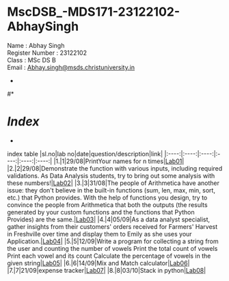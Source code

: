 # MscDSB_-MDS171-23122102-AbhaySingh

Name : Abhay Singh     
Register Number : 23122102     
Class : MSc DS B     
Email : Abhay.singh@msds.christuniversity.in     


*
#*
# *Index*
*


index table
|sl.no|lab no|date|question/description|link|
|:----:|:----:|:----:|:----:|:----:|:----:|
|1.|1|29/08|PrintYour names for n times|[Lab01](https://github.com/wantabae/MscDSB_-MDS171-23122102-AbhaySingh/blob/58576a01e5b5b82b0c0196fd5f5ae689cb238299/lab01.ipynb)|
|2.|2|29/08|Demonstrate the function with various inputs, including required validations. As Data Analysis students, try to bring out some analysis with these numbers!|[Lab02](https://github.com/wantabae/MscDSB_-MDS171-23122102-AbhaySingh/blob/58576a01e5b5b82b0c0196fd5f5ae689cb238299/lab02.ipynb)|
|3.|3|31/08|The people of Arithmetica have another issue: they don't believe in the built-in functions (sum, len, max, min, sort, etc.) that Python provides. With the help of functions you design, try to convince the people from Arithmetica that both the outputs (the results generated by your custom functions and the functions that Python Provides) are the same.|[Lab03](https://github.com/wantabae/MscDSB_-MDS171-23122102-AbhaySingh/blob/58576a01e5b5b82b0c0196fd5f5ae689cb238299/lab03.ipynb)|
|4.|4|05/09|As a data analyst specialist, gather insights from their customers' orders received for Farmers' Harvest in Freshville over time and display them to Emily as she uses your Application.|[Lab04](https://github.com/wantabae/MscDSB_-MDS171-23122102-AbhaySingh/blob/58576a01e5b5b82b0c0196fd5f5ae689cb238299/lab04.ipynb)|
|5.|5|12/09|Write a program for collecting a string from the user and counting the number of vowels Print the total count of vowels Print each vowel and its count Calculate the percentage of vowels in the given string|[Lab05](https://github.com/wantabae/MscDSB_-MDS171-23122102-AbhaySingh/blob/58576a01e5b5b82b0c0196fd5f5ae689cb238299/lab05.ipynb)|
|6.|6|14/09|Mix and Match calculator|[Lab06](https://github.com/wantabae/MscDSB_-MDS171-23122102-AbhaySingh/blob/58576a01e5b5b82b0c0196fd5f5ae689cb238299/lab06.ipynb/lab%2006.ipynb)|
|7.|7|21/09|expense tracker|[Lab07](https://github.com/wantabae/MscDSB_-MDS171-23122102-AbhaySingh/blob/cdbf69eeb1a0c829fe44097a78d6a5597940d3a3/lab07.ipynb)|
|8.|8|03/10|Stack in python|[Lab08](https://github.com/wantabae/MscDSB_-MDS171-23122102-AbhaySingh/blob/ff0ca4f4e532ad3fc05165b9c188880f29fc5a32/lab08.py)|